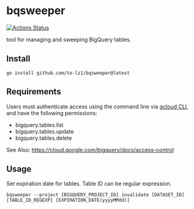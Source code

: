 # bqsweeper

[![Actions Status](https://github.com/to-lz1/bqsweeper/workflows/golangci-lint/badge.svg)](https://github.com/to-lz1/bqsweeper/workflows)

tool for managing and sweeping BigQuery tables.

## Install

```
go install github.com/to-lz1/bqsweeper@latest
```

## Requirements

Users must authenticate access using the command line via [gcloud CLI](https://cloud.google.com/sdk/gcloud), and have the following permissions:

* bigquery.tables.list
* bigquery.tables.update
* bigquery.tables.delete

See Also: https://cloud.google.com/bigquery/docs/access-control


## Usage

Set expiration date for tables. Table ID can be regular expression.

```
bqsweeper --project [BIGQUERY_PROJECT_ID] invalidate [DATASET_ID] [TABLE_ID_REGEXP] [EXPIRATION_DATE(yyyyMMdd)]
```
